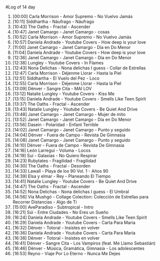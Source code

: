 #Log of 14 day

1. [00:00] Carla Morrison - Amor Supremo - No Vuelvo Jamás
1. [10:11] Siddhartha - Náufrago - Náufrago
1. [10:43] The Oaths - Fractal - Ascender
1. [10:47] Janet Camargo - Janet Camargo - cosas
1. [10:52] Carla Morrison - Amor Supremo - No Vuelvo Jamás
1. [10:57] Daniela Andrade - Youtube Covers - How deep is your love
1. [11:00] Janet Camargo - Janet Camargo - Día en Do Menor
1. [11:04] Daniela Andrade - Youtube Covers - How deep is your love
1. [12:36] Janet Camargo - Janet Camargo - Día en Do Menor
1. [12:38] Lungley - Youtube Covers - In Flames
1. [12:43] Nona Delichas - Nona delichas I guess - Collar de Estrellas
1. [12:47] Carla Morrison - Déjenme Llorar - Hasta la Piel
1. [12:51] Siddhartha - El Vuelo del Pez - Loco
1. [12:55] Carla Morrison - Déjenme Llorar - Hasta la Piel
1. [13:09] Dënver - Sangre Cita - MAI LOV
1. [13:12] Natalie Lungley - Youtube Covers - Kiss Me
1. [13:15] Daniela Andrade - Youtube Covers - Smells Like Teen Spirit
1. [13:37] The Oaths - Fractal - Ascender
1. [13:43] Natalie Lungley - Youtube Covers - Be Quiet And Drive
1. [13:48] Janet Camargo - Janet Camargo - Mujer de mito
1. [13:52] Janet Camargo - Janet Camargo - Día en Do Menor
1. [13:56] Dasein - Polaridad - Enfant Terrible
1. [14:02] Janet Camargo - Janet Camargo - Punto y seguido
1. [14:04] Dënver - Fuera de Campo - Revista De Gimnasia
1. [14:08] Janet Camargo - Janet Camargo - Punto y seguido
1. [14:10] Dënver - Fuera de Campo - Revista De Gimnasia
1. [14:16] León Larregui - Voluma - Locos
1. [14:19] Sui - Galaxias - No Quiero Respirar
1. [14:23] Rubytates - Fragilidad - Fragilidad
1. [14:30] The Oaths - Fractal - Desorden
1. [14:33] Lawall - Playa de los 90 Vol. 1 - Años 90
1. [14:39] Elsa y elmar - Rey - Planeando El Tiempo
1. [14:41] Natalie Lungley - Youtube Covers - Be Quiet And Drive
1. [14:47] The Oaths - Fractal - Ascender
1. [14:52] Nona Delichas - Nona delichas I guess - El Umbral
1. [14:56] Vía Mushgó - Collage Colection: Colección de Estrellas para Recorrer Distancias - Algo de Ti
1. [15:00] AveParadiso - Subtropical - Intro
1. [16:21] Súi - Entre Ciudades - No Eres un Sueño
1. [16:24] Daniela Andrade - Youtube Covers - Smells Like Teen Spirit
1. [16:29] Daniela Andrade - Youtube Covers - Carta Para Maria
1. [16:32] Dënver - Totoral - Insistes en volver
1. [16:36] Daniela Andrade - Youtube Covers - Carta Para Maria
1. [16:38] Dënver - Totoral - Insistes en volver
1. [16:41] Dënver - Sangre Cita - Los Vampiros (feat. Me Llamo Sebastián)
1. [16:46] Dënver - Música, Gramática, Gimnasia - Los adolescentes
1. [16:53] Reyno - Viaje Por Lo Eterno - Nunca Me Dejes
